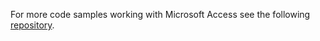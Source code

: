 For more code samples working with Microsoft Access see the following [repository](https://github.com/karenpayneoregon/WorkingWithAccessDatabases).